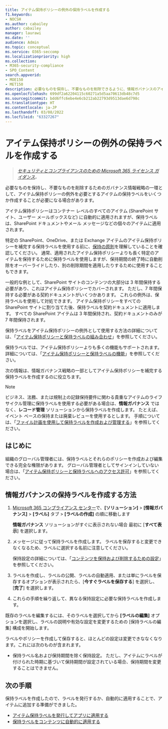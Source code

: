 ```yaml
---
title: アイテム保持ポリシーの例外の保持ラベルを作成する
f1.keywords:
- NOCSH
ms.author: cabailey
author: cabailey
manager: laurawi
ms.date: ''
audience: Admin
ms.topic: conceptual
ms.service: O365-seccomp
ms.localizationpriority: high
ms.collection:
- M365-security-compliance
- SPO_Content
search.appverid:
- MOE150
- MET150
description: 必要なものを保持し、不要なものを削除できるように、情報ガバナンスのアイテム保持ポリシーに対する例外の保持ラベルを作成する手順。
ms.openlocfilehash: 699df2a62204115c60271a5d5aa70613db48c7d5
ms.sourcegitcommit: bdd6ffc6ebe4e6cb212ab22793d9513dae6d798c
ms.translationtype: HT
ms.contentlocale: ja-JP
ms.lasthandoff: 03/08/2022
ms.locfileid: "63327267"
---
```

# <a name="create-retention-labels-for-exceptions-to-your-retention-policies"></a>アイテム保持ポリシーの例外の保持ラベルを作成する

>*[セキュリティとコンプライアンスのための Microsoft 365 ライセンス ガイダンス](/office365/servicedescriptions/microsoft-365-service-descriptions/microsoft-365-tenantlevel-services-licensing-guidance/microsoft-365-security-compliance-licensing-guidance)。*

必要なものを保持し、不要なものを削除するためのガバナンス情報戦略の一環として、アイテム保持ポリシーの例外を必要とするアイテムの保持ラベルをいくつか作成することが必要になる場合があります。 

アイテム保持ポリシーはコンテナー レベルのすべてのアイテム (SharePoint サイト、ユーザー メールボックスなど) に自動的に適用されますが、保持ラベルは、SharePoint ドキュメントやメール メッセージなどの個々のアイテムに適用されます。

特定の SharePoint、OneDrive、または Exchange アイテムのアイテム保持ポリシーを補完する保持ラベルを使用する前に、[保持の原則](retention.md#the-principles-of-retention-or-what-takes-precedence)を理解していることを確認してください。 通常、適用されたアイテム保持ポリシーよりも長く特定のアイテムを保持するために保持ラベルを使用しますが、保持期間の終了時に自動削除をオーバーライドしたり、別の削除期間を適用したりするために使用することもできます。

一般的な例として、SharePoint サイトのコンテンツの大部分は 3 年間保持する必要があり、これはアイテム保持ポリシーでカバーされます。 ただし、7 年間保持する必要がある契約ドキュメントがいくつかあります。 これらの例外は、保持ラベルを使用して対処できます。 アイテム保持ポリシーをすべての SharePoint サイトに割り当てた後、保持ラベルを契約ドキュメントに適用します。 すべての SharePoint アイテムは 3 年間保持され、契約ドキュメントのみが 7 年間保持されます。

保持ラベルをアイテム保持ポリシーの例外として使用する方法の詳細については、「[アイテム保持ポリシーと保持ラベルの組み合わせ](retention.md#combining-retention-policies-and-retention-labels)」を参照してください。

保持ラベルでは、アイテム保持ポリシーよりも多くの機能もサポートされます。 詳細については、「[アイテム保持ポリシーと保持ラベルの機能](retention.md#compare-capabilities-for-retention-policies-and-retention-labels)」を参照してください。

次の情報は、情報ガバナンス戦略の一部としてアイテム保持ポリシーを補完する保持ラベルを作成するのに役立ちます。

> [!NOTE]
> ビジネス、法務、または規制上の記録保持要件に関わる貴重なアイテムのライフサイクル管理に保持ラベルを使用する必要がある場合は、**情報ガバナンス** ではなく、**レコード管理** ソリューションから保持ラベルを作成します。 たとえば、イベント ベースの保持または廃棄レビューを使用するとします。 手順については、「[ファイル計画を使用して保持ラベルを作成および管理する](file-plan-manager.md)」を参照してください。

## <a name="before-you-begin"></a>はじめに

組織のグローバル管理者には、保持ラベルとそれらのポリシーを作成および編集できる完全な権限があります。 グローバル管理者としてサインインしていない場合は、「[アイテム保持ポリシーと保持ラベルへのアクセス許可](get-started-with-information-governance.md#permissions-for-retention-policies-and-retention-labels)」を参照してください。

## <a name="how-to-create-retention-labels-for-information-governance"></a>情報ガバナンスの保持ラベルを作成する方法

1. [Microsoft 365 コンプライアンス センター](https://compliance.microsoft.com/)で、**[ソリューション]** > **[情報ガバナンス]** > **[ラベル]** タブ > **[ラベルの作成]** の順に移動します
    
    **情報ガバナンス** ソリューションがすぐに表示されない場合 最初に [**すべて表示**] を選択します。 

2. メッセージに従って保持ラベルを作成します。 ラベルを保存すると変更できなくなるため、ラベルに選択する名前に注意してください。
    
    保持設定の詳細については、「[コンテンツを保持および削除するための設定](retention-settings.md#settings-for-retaining-and-deleting-content)」を参照してください。

3. ラベルを作成し、ラベルの公開、ラベルの自動適用、または単にラベルを保存するオプションが表示されたら、[**今すぐラベルを保存する**] を選択し、[**完了**] を選択します。

4. これらの手順を繰り返して、異なる保持設定に必要な保持ラベルを作成します。

既存のラベルを編集するには、そのラベルを選択してから **[ラベルの編集]** オプションを選択し、ラベルの説明や有効な設定を変更するための [保持ラベルの編集] 構成を開始します。

ラベルやポリシーを作成して保存すると、ほとんどの設定は変更できななくなります。これには次のものが含まれます。
- 保持ラベル名および保持期間を除く保持設定。 ただし、アイテムにラベルが付けられた時期に基づいて保持期間が設定されている場合、保持期間を変更することはできません。

## <a name="next-steps"></a>次の手順

保持ラベルを作成したので、ラベルを発行するか、自動的に適用することで、アイテムに追加する準備ができました。
- [アイテム保持ラベルを発行してアプリに適用する](create-apply-retention-labels.md)
- [保持ラベルをコンテンツに自動的に適用する](apply-retention-labels-automatically.md)
